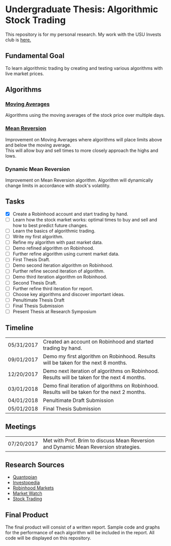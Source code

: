 # Undergraduate Thesis: Algorithmic Stock Trading
This repository is for my personal research. My work with the USU Invests club is <a href="https://github.com/mikethebro/BullishAggies">here.</a>
## Fundamental Goal
To learn algorithmic trading by creating and testing various algorithms with live market prices.

## Algorithms
### <a href="/Moving Averages/">Moving Averages</a>
Algorithms using the moving averages of the stock price over multiple days.

### <a href="/Mean Reversion/">Mean Reversion</a>
Improvement on Moving Averages where algorithms will place limits above and below the moving average.  
This will allow buy and sell times to more closely approach the highs and lows.

### Dynamic Mean Reversion
Improvement on Mean Reversion algorithm. Algorithm will dynamically change limits in accordance with stock's volatility.

## Tasks
- [x] Create a Robinhood account and start trading by hand.
- [ ] Learn how the stock market works: optimal times to buy and sell and how to best predict future changes.
- [ ] Learn the basics of algorithmic trading.
- [ ] Write my first algorithm.
- [ ] Refine my algorithm with past market data.
- [ ] Demo refined algorithm on Robinhood.
- [ ] Further refine algorithm using current market data.
- [ ] First Thesis Draft.
- [ ] Demo second iteration algorithm on Robinhood.
- [ ] Further refine second iteration of algorithm.
- [ ] Demo third iteration algorithm on Robinhood.
- [ ] Second Thesis Draft.
- [ ] Further refine third iteration for report.
- [ ] Choose key algorithms and discover important ideas.
- [ ] Penultimate Thesis Draft
- [ ] Final Thesis Submission
- [ ] Present Thesis at Research Symposium

## Timeline

<table>
  <tr>
    <td>05/31/2017</td>
    <td>Created an account on Robinhood and started trading by hand.</td>
  </tr>
  <tr>
    <td>09/01/2017</td>
    <td>Demo my first algorithm on Robinhood. Results will be taken for the next 8 months.</td>
  </tr>
  <tr>
    <td>12/20/2017</td>
    <td>Demo next iteration of algorithms on Robinhood. Results will be taken for the next 4 months.</td>
  </tr>
  <tr>
    <td>03/01/2018</td>
    <td>Demo final iteration of algorithms on Robinhood. Results will be taken for the next 2 months.</td>
  </tr>
  <tr>
    <td>04/01/2018</td>
    <td>Penultimate Draft Submission</td>
  </tr>
  <tr>
    <td>05/01/2018</td>
    <td>Final Thesis Submission</td>
  </tr>
</table>

## Meetings

<table>
  <tr>
    <td>07/20/2017</td>
    <td>Met with Prof. Brim to discuss Mean Reversion and Dynamic Mean Reversion strategies.</td>
  </tr>
</table>

## Research Sources
<ul>
<li><a href="https://quantopian.com">Quantopian</a></li>
<li><a href="http://investopedia.com">Investopedia</a></li>
<li><a href="https://robinhood.com">Robinhood Markets</a></li>
<li><a href="http://marketwatch.com">Market Watch</a></li>
<li><a href="http://stocktrading.com">Stock Trading</a></li>
</ul>

## Final Product
The final product will consist of a written report. Sample code and graphs for the performance of each algorithm will
be included in the report. All code will be displayed on this repository.
